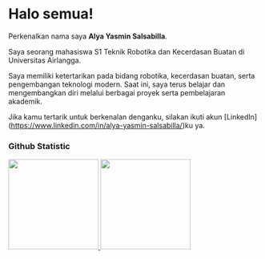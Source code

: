 # Halo semua!

Perkenalkan nama saya **Alya Yasmin Salsabilla**.<br>

Saya seorang mahasiswa S1 Teknik Robotika dan Kecerdasan Buatan di Universitas Airlangga.<br>

Saya memiliki ketertarikan pada bidang robotika, kecerdasan buatan, serta pengembangan teknologi modern. Saat ini, saya terus belajar dan mengembangkan diri melalui berbagai proyek serta pembelajaran akademik.<br>

Jika kamu tertarik untuk berkenalan denganku, silakan ikuti akun [LinkedIn] (https://www.linkedin.com/in/alya-yasmin-salsabilla/)ku ya.

### Github Statistic
<p align="left">
<a href="https://github.com/alyayasmins">
  <img height="180em" src="https://github-readme-stats-eight-theta.vercel.app/api?username=alyayasmins&show_icons=true&theme=algolia&include_all_commits=true&count_private=true"/>
  <img height="180em" src="https://github-readme-stats-eight-theta.vercel.app/api/top-langs/?username=alyayasmins&layout=compact&theme=algolia"/>
</a>
</p>

